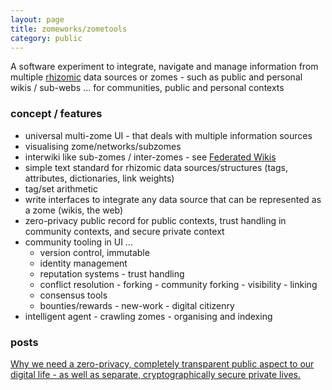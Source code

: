 ```yaml
---
layout: page
title: zomeworks/zometools
category: public
---
```


A software experiment to integrate, navigate and manage information from multiple [rhizomic](/about/rhizomes) data sources or zomes - such as public and personal wikis / sub-webs ... for communities, public and personal contexts

### concept / features
* universal multi-zome UI - that deals with multiple information sources
* visualising zome/networks/subzomes
* interwiki like sub-zomes / inter-zomes - see [Federated Wikis](http://wiki.c2.com/?FederatedWikis)
* simple text standard for rhizomic data sources/structures (tags, attributes, dictionaries, link weights)
* tag/set arithmetic
* write interfaces to integrate any data source that can be represented as a zome (wikis, the web)
* zero-privacy public record for public contexts, trust handling in community contexts, and secure private context
* community tooling in UI ...
    * version control, immutable 
    * identity management   
    * reputation systems - trust handling
    * conflict resolution - forking - community forking - visibility - linking 
    * consensus tools
    * bounties/rewards - new-work - digital citizenry 
* intelligent agent - crawling zomes - organising and indexing

### posts

[Why we need a zero-privacy, completely transparent public aspect to our digital life - as well as separate, cryptographically secure private lives.](tbd)

